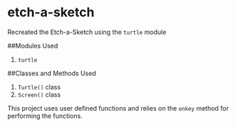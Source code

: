 # etch-a-sketch
Recreated the Etch-a-Sketch using the `turtle` module

##Modules Used
1. `turtle`

##Classes and Methods Used
1. `Turtle()` class
2. `Screen()` class

This project uses user defined functions and relies on the `onkey` method for performing the functions.
